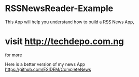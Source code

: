 # RSSNewsReader-Example

This App will help you understand how to build a RSS News App,
# visit http://techdepo.com.ng
for more

Here is a better version of my news App <br/>
https://github.com/ESIDEM/CompleteNews
